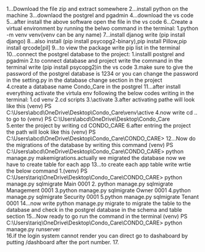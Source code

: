1...Download the file zip and extract somewhere 
2...install python on the machine 
3...downlaod the postgrel and pgadmin
4...download the vs code
5...after install the above software open the file in the vs code
6...Create a virtual environment by running the belwo command in the terminal:
  1.python -m venv venv(venv can be any name)
7...install djanog write (pip install django)
8...also install (pip install psycopg2-binary),pip install Pillow,pip install qrcode[pil] 
9...to view the package write pip list in the terminal 
10...connect the postgrel database to the project:
   1.installl postgrel and pgadmin
   2.to connect database and project write the command in the terminal write (pip install psycopg2)in the vs code
   3.make sure to give the password of the postgrel database is 1234 or you can change the password in the setting.py in 
   the database change section in the project  
   4.create a database name Condo_Care in the postgrel
11...after install everything activate the virtula env following the below codes writing in the terminal:
   1.cd venv
   2.cd scripts
   3.\activate
   3.after activating pathe will look like this (venv) PS C:\Users\abcd\OneDrive\Desktop\Condo_Care\venv\active 
   4.now write cd .. to go to (venv) PS C:\Users\abcd\OneDrive\Desktop\Condo_Care\
   5.enter the project by writing cd CONDO_CARE
   6.after entring the project the path will look like this (venv) PS 
   C:\Users\abcd\OneDrive\Desktop\Condo_Care\CONDO_CARE>
12...Now do the migrations of the database by writing this command (venv) PS C:\Users\abcd\OneDrive\Desktop\Condo_Care\CONDO_CARE> python manage.py makemigrations.actually we migrated the database now we have to create table for each app
13...to create each app table write wrtie the below command 
  1.(venv) PS C:\Users\tariq\OneDrive\Desktop\Condo_Care\CONDO_CARE> python manage.py sqlmigrate Main 0001
  2. python manage.py sqlmigrate Management 0001
  3.python manage.py sqlmigrate Owner 0001
  4.python manage.py sqlmigrate Security 0001
  5.python manage.py sqlmigrate Tenant 0001
14...now write python manage.py migrate to migrate the table to the database and check in the postgrel database in the schema and table section
15...Now ready to go run the command in the terminal (venv) PS C:\Users\tariq\OneDrive\Desktop\Condo_Care\CONDO_CARE> python manage.py runserver  
16.if the login system cannot render you can direct go to dashaboard by putting /dashboard after the port number.
17.
